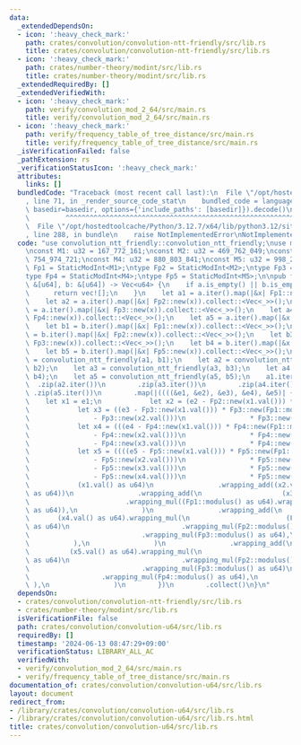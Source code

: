 ```yaml
---
data:
  _extendedDependsOn:
  - icon: ':heavy_check_mark:'
    path: crates/convolution/convolution-ntt-friendly/src/lib.rs
    title: crates/convolution/convolution-ntt-friendly/src/lib.rs
  - icon: ':heavy_check_mark:'
    path: crates/number-theory/modint/src/lib.rs
    title: crates/number-theory/modint/src/lib.rs
  _extendedRequiredBy: []
  _extendedVerifiedWith:
  - icon: ':heavy_check_mark:'
    path: verify/convolution_mod_2_64/src/main.rs
    title: verify/convolution_mod_2_64/src/main.rs
  - icon: ':heavy_check_mark:'
    path: verify/frequency_table_of_tree_distance/src/main.rs
    title: verify/frequency_table_of_tree_distance/src/main.rs
  _isVerificationFailed: false
  _pathExtension: rs
  _verificationStatusIcon: ':heavy_check_mark:'
  attributes:
    links: []
  bundledCode: "Traceback (most recent call last):\n  File \"/opt/hostedtoolcache/Python/3.12.7/x64/lib/python3.12/site-packages/onlinejudge_verify/documentation/build.py\"\
    , line 71, in _render_source_code_stat\n    bundled_code = language.bundle(stat.path,\
    \ basedir=basedir, options={'include_paths': [basedir]}).decode()\n          \
    \         ^^^^^^^^^^^^^^^^^^^^^^^^^^^^^^^^^^^^^^^^^^^^^^^^^^^^^^^^^^^^^^^^^^^^^^^^^^^^^^^^^\n\
    \  File \"/opt/hostedtoolcache/Python/3.12.7/x64/lib/python3.12/site-packages/onlinejudge_verify/languages/rust.py\"\
    , line 288, in bundle\n    raise NotImplementedError\nNotImplementedError\n"
  code: "use convolution_ntt_friendly::convolution_ntt_friendly;\nuse modint::StaticModInt;\n\
    \nconst M1: u32 = 167_772_161;\nconst M2: u32 = 469_762_049;\nconst M3: u32 =\
    \ 754_974_721;\nconst M4: u32 = 880_803_841;\nconst M5: u32 = 998_244_353;\ntype\
    \ Fp1 = StaticModInt<M1>;\ntype Fp2 = StaticModInt<M2>;\ntype Fp3 = StaticModInt<M3>;\n\
    type Fp4 = StaticModInt<M4>;\ntype Fp5 = StaticModInt<M5>;\n\npub fn convolution_u64(a:\
    \ &[u64], b: &[u64]) -> Vec<u64> {\n    if a.is_empty() || b.is_empty() {\n  \
    \      return vec![];\n    }\n    let a1 = a.iter().map(|&x| Fp1::new(x)).collect::<Vec<_>>();\n\
    \    let a2 = a.iter().map(|&x| Fp2::new(x)).collect::<Vec<_>>();\n    let a3\
    \ = a.iter().map(|&x| Fp3::new(x)).collect::<Vec<_>>();\n    let a4 = a.iter().map(|&x|\
    \ Fp4::new(x)).collect::<Vec<_>>();\n    let a5 = a.iter().map(|&x| Fp5::new(x)).collect::<Vec<_>>();\n\
    \    let b1 = b.iter().map(|&x| Fp1::new(x)).collect::<Vec<_>>();\n    let b2\
    \ = b.iter().map(|&x| Fp2::new(x)).collect::<Vec<_>>();\n    let b3 = b.iter().map(|&x|\
    \ Fp3::new(x)).collect::<Vec<_>>();\n    let b4 = b.iter().map(|&x| Fp4::new(x)).collect::<Vec<_>>();\n\
    \    let b5 = b.iter().map(|&x| Fp5::new(x)).collect::<Vec<_>>();\n    let a1\
    \ = convolution_ntt_friendly(a1, b1);\n    let a2 = convolution_ntt_friendly(a2,\
    \ b2);\n    let a3 = convolution_ntt_friendly(a3, b3);\n    let a4 = convolution_ntt_friendly(a4,\
    \ b4);\n    let a5 = convolution_ntt_friendly(a5, b5);\n    a1.iter()\n      \
    \  .zip(a2.iter())\n        .zip(a3.iter())\n        .zip(a4.iter())\n       \
    \ .zip(a5.iter())\n        .map(|((((&e1, &e2), &e3), &e4), &e5)| {\n        \
    \    let x1 = e1;\n            let x2 = (e2 - Fp2::new(x1.val())) * Fp2::new(Fp1::modulus()).inv();\n\
    \            let x3 = ((e3 - Fp3::new(x1.val())) * Fp3::new(Fp1::modulus()).inv()\n\
    \                - Fp3::new(x2.val()))\n                * Fp3::new(Fp2::modulus()).inv();\n\
    \            let x4 = (((e4 - Fp4::new(x1.val())) * Fp4::new(Fp1::modulus()).inv()\n\
    \                - Fp4::new(x2.val()))\n                * Fp4::new(Fp2::modulus()).inv()\n\
    \                - Fp4::new(x3.val()))\n                * Fp4::new(Fp3::modulus()).inv();\n\
    \            let x5 = ((((e5 - Fp5::new(x1.val())) * Fp5::new(Fp1::modulus()).inv()\n\
    \                - Fp5::new(x2.val()))\n                * Fp5::new(Fp2::modulus()).inv()\n\
    \                - Fp5::new(x3.val()))\n                * Fp5::new(Fp3::modulus()).inv()\n\
    \                - Fp5::new(x4.val()))\n                * Fp5::new(Fp4::modulus()).inv();\n\
    \            (x1.val() as u64)\n                .wrapping_add((x2.val() as u64).wrapping_mul(Fp1::modulus()\
    \ as u64))\n                .wrapping_add(\n                    (x3.val() as u64)\n\
    \                        .wrapping_mul((Fp1::modulus() as u64).wrapping_mul(Fp2::modulus()\
    \ as u64)),\n                )\n                .wrapping_add(\n             \
    \       (x4.val() as u64).wrapping_mul(\n                        (Fp1::modulus()\
    \ as u64)\n                            .wrapping_mul(Fp2::modulus() as u64)\n\
    \                            .wrapping_mul(Fp3::modulus() as u64),\n         \
    \           ),\n                )\n                .wrapping_add(\n          \
    \          (x5.val() as u64).wrapping_mul(\n                        (Fp1::modulus()\
    \ as u64)\n                            .wrapping_mul(Fp2::modulus() as u64)\n\
    \                            .wrapping_mul(Fp3::modulus() as u64)\n          \
    \                  .wrapping_mul(Fp4::modulus() as u64),\n                   \
    \ ),\n                )\n        })\n        .collect()\n}\n"
  dependsOn:
  - crates/convolution/convolution-ntt-friendly/src/lib.rs
  - crates/number-theory/modint/src/lib.rs
  isVerificationFile: false
  path: crates/convolution/convolution-u64/src/lib.rs
  requiredBy: []
  timestamp: '2024-06-13 08:47:29+09:00'
  verificationStatus: LIBRARY_ALL_AC
  verifiedWith:
  - verify/convolution_mod_2_64/src/main.rs
  - verify/frequency_table_of_tree_distance/src/main.rs
documentation_of: crates/convolution/convolution-u64/src/lib.rs
layout: document
redirect_from:
- /library/crates/convolution/convolution-u64/src/lib.rs
- /library/crates/convolution/convolution-u64/src/lib.rs.html
title: crates/convolution/convolution-u64/src/lib.rs
---
```

